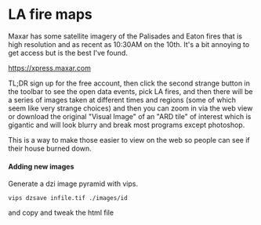 # LA fire maps

Maxar has some satellite imagery of the Palisades and Eaton fires that is high resolution and as recent as 10:30AM on the 10th.
It's a bit annoying to get access but is the best I've found.

https://xpress.maxar.com

TL;DR sign up for the free account, then click the second strange button in the toolbar to see the open data events, pick LA fires, and then there will be a series of images taken at different times and regions (some of which seem like very strange choices) and then you can zoom in via the web view or download the original "Visual Image" of an "ARD tile" of interest which is gigantic and will look blurry and break most programs except photoshop.

This is a way to make those easier to view on the web so people can see if their house burned down.

#### Adding new images

Generate a dzi image pyramid with vips.

```
vips dzsave infile.tif ./images/id
```

and copy and tweak the html file
